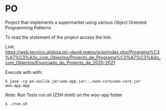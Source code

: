 # PO
Project that implements a supermarket using various Object Oriented Programming Patterns

To read the statement of the project access the link:

Link: https://web.tecnico.ulisboa.pt/~david.matos/w/pt/index.php/Programa%C3%A7%C3%A3o_com_Objectos/Projecto_de_Programa%C3%A7%C3%A3o_com_Objectos/Enunciado_do_Projecto_de_2020-2021

Execute with with:

```shell
$ java -cp po-uuilib.jar:woo-app.jar:../woo-core/woo-core.jar woo.app.App
```

Note: Run Tests run.sh (ZSH shell) on the woo-app folder

```shell
$ ./run.sh
```
